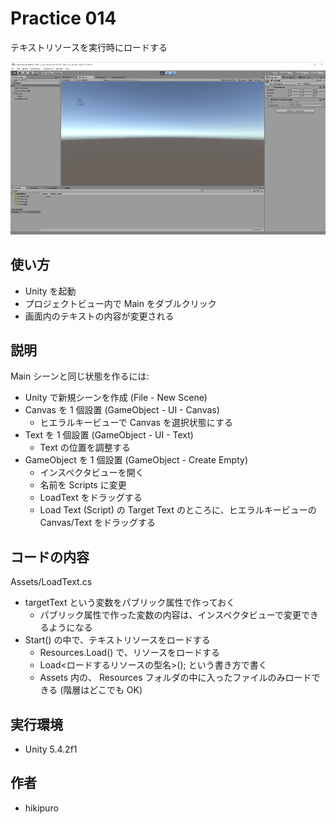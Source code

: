 ﻿# Practice 014

テキストリソースを実行時にロードする

![Practice 014](https://raw.githubusercontent.com/hikipuro/UnityPractice/image/image/screenshot/Practice-014.png)

## 使い方

- Unity を起動
- プロジェクトビュー内で Main をダブルクリック
- 画面内のテキストの内容が変更される

## 説明

Main シーンと同じ状態を作るには:

- Unity で新規シーンを作成 (File - New Scene)
- Canvas を 1 個設置 (GameObject - UI - Canvas)
  - ヒエラルキービューで Canvas を選択状態にする
- Text を 1 個設置 (GameObject - UI - Text)
  - Text の位置を調整する
- GameObject を 1 個設置 (GameObject - Create Empty)
  - インスペクタビューを開く
  - 名前を Scripts に変更
  - LoadText をドラッグする
  - Load Text (Script) の Target Text のところに、ヒエラルキービューの Canvas/Text をドラッグする

## コードの内容

Assets/LoadText.cs

- targetText という変数をパブリック属性で作っておく
  - パブリック属性で作った変数の内容は、インスペクタビューで変更できるようになる
- Start() の中で、テキストリソースをロードする
  - Resources.Load() で、リソースをロードする
  - Load<ロードするリソースの型名>(); という書き方で書く
  - Assets 内の、 Resources フォルダの中に入ったファイルのみロードできる (階層はどこでも OK)

## 実行環境

- Unity 5.4.2f1

## 作者

- hikipuro
